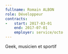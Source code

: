 ```yaml
---
fullname: Romain ALBON
role: Développeur
contracts:
-   start: 2017-03-01
    end: 2017-07-01
    employer: service/octo
---
```


Geek, musicien et sportif
